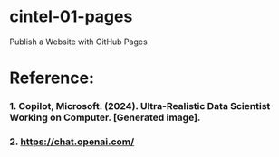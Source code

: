 # cintel-01-pages
Publish a Website with GitHub Pages


# Reference: 
 ### 1. Copilot, Microsoft. (2024). Ultra-Realistic Data Scientist Working on Computer. [Generated image].
 ### 2. https://chat.openai.com/ 
